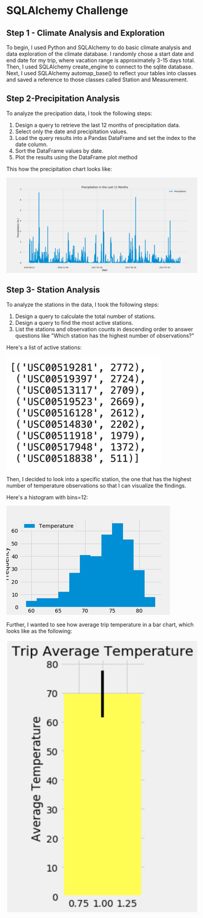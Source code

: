 # SQLAlchemy Challenge

## Step 1 - Climate Analysis and Exploration

To begin, I used Python and SQLAlchemy to do basic climate analysis and data exploration of the climate database. 
I randomly chose a start date and end date for my trip, where vacation range is approximately 3-15 days total.
Then, I used SQLAlchemy create_engine to connect to the sqlite database.
Next, I used SQLAlchemy automap_base() to reflect your tables into classes and saved a reference to those classes called Station and Measurement.


## Step 2-Precipitation Analysis

To analyze the precipation data, I took the following steps:

1. Design a query to retrieve the last 12 months of precipitation data.
2. Select only the date and precipitation values.
3. Load the query results into a Pandas DataFrame and set the index to the date column.
4. Sort the DataFrame values by date.
5. Plot the results using the DataFrame plot method

This how the precipitation chart looks like:

![Precipitation](Images/Precipitation.png)

## Step 3- Station Analysis
To analyze the stations in the data, I took the following steps:

1. Design a query to calculate the total number of stations.
2. Design a query to find the most active stations.
3. List the stations and observation counts in descending order to answer questions like "Which station has the highest number of observations?"

Here's a list of active stations:

![active_stations](Images/active_stations.png)

Then, I decided to look into a specific station, the one that has the highest number of temperature observations so that I can visualize the findings.

Here's a histogram with bins=12:

![temp_observation](Images/Temp.Observation.png)

Further, I wanted to see how average trip temperature in a bar chart, which looks like as the following:

![trip_temp](Images/trip_temp.png)